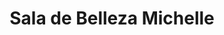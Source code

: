 ---
title: "Sala de Belleza Michelle"
url: /guadalupe/sala-de-belleza-michelle/
shop: peluquería
---